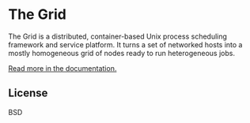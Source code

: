 # The Grid

The Grid is a distributed, container-based Unix process scheduling framework and service platform. It turns a set of networked hosts into a mostly homogeneous grid of nodes ready to run heterogeneous jobs.

[Read more in the documentation.](http://flynn.viewdocs.io/thegrid)

## License

BSD
